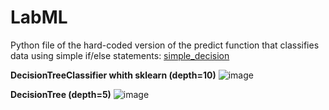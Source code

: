 # LabML
Python file of the hard-coded version of the predict function that classifies data using simple if/else
statements: [simple_decision](https://github.com/AmineAndam04/LabML/blob/main/LabML_1/code/simple_decision.py)

**DecisionTreeClassifier whith sklearn (depth=10)**
![image](https://user-images.githubusercontent.com/49843367/202892369-fb1870e5-6c39-4f2c-b500-ca287fc8b347.png)

**DecisionTree (depth=5)**
![image](https://user-images.githubusercontent.com/49843367/202892460-341b1ad0-b85b-4210-8101-91786802a77e.png)


